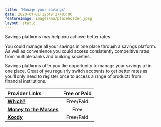 ```yaml
---
title: "Manage your savings"
date: 2020-09-01T12:49:27+06:00
featureImage: images/ma/placeholder.jpeg
layout: static
---
```


Savings platforms may help you achieve better rates.

You could manage all your savings in one place through a savings platform. As well as convenience you could access consistently competitive rates from multiple banks and building societies.

Savings platforms offer you the opportunity to manage your savings all in one place. Great of you regularly switch accounts to get better rates as you'll only need to register once to access a range of products from financial institutions.

| Provider Links      | Free or Paid  |  
| :-----------          | :--------------:      |  
| [**Which?**](https://www.which.co.uk/money/savings-and-isas/savings-accounts/what-is-a-savings-platform-ah9112x13r8n) | Free/Paid | 
| [**Money to the Masses**](https://moneytothemasses.com/saving-for-your-future/investing/best-savings-platforms) | Free | 
| [**Koody**](https://www.koody.co/saving/best-money-saving-apps-uk) | Free/Paid | 
  

<br/><br/>






